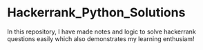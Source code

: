 # Hackerrank_Python_Solutions
In this repository, I have made notes and logic to solve hackerrank questions easily which also demonstrates my learning enthusiam!
